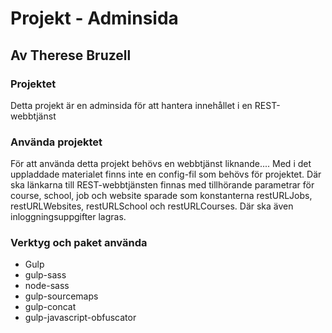 # Projekt - Adminsida
## Av Therese Bruzell

### Projektet
Detta projekt är en adminsida för att hantera innehållet i en REST-webbtjänst

### Använda projektet
För att använda detta projekt behövs en webbtjänst liknande....
Med i det uppladdade materialet finns inte en config-fil som behövs för projektet. Där ska länkarna till REST-webbtjänsten finnas med tillhörande parametrar för course, school, job och website sparade som konstanterna restURLJobs, restURLWebsites, restURLSchool och restURLCourses. Där ska även inloggningsuppgifter lagras.

### Verktyg och paket använda
* Gulp
* gulp-sass
* node-sass
* gulp-sourcemaps
* gulp-concat
* gulp-javascript-obfuscator


